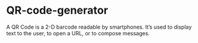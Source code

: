 # QR-code-generator
A QR Code is a 2-D barcode readable by smartphones. It’s used to display text to the user, to open a URL, or to compose messages.
